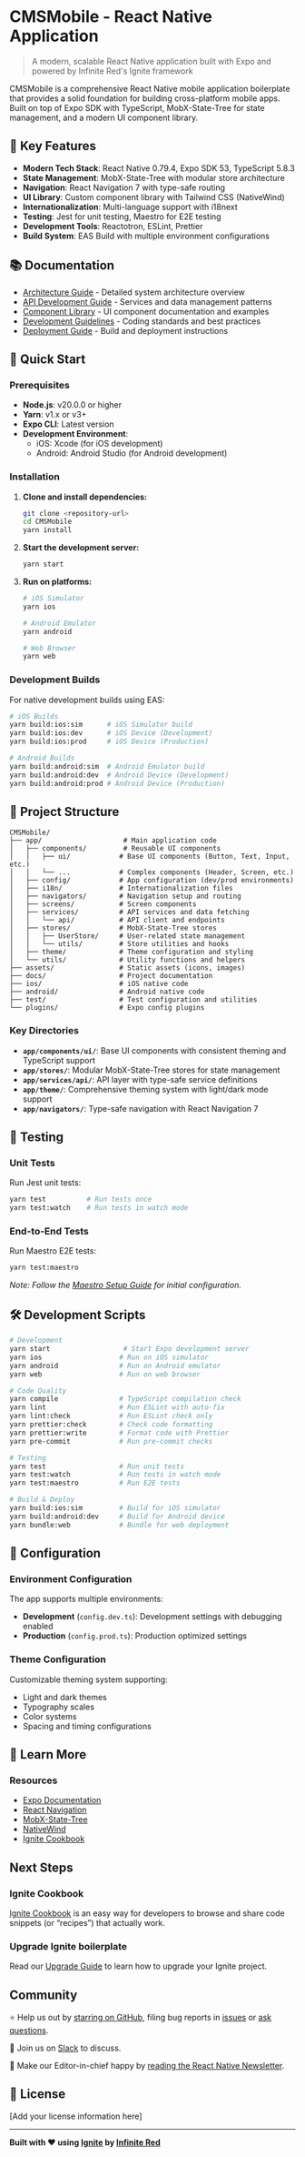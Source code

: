 # CMSMobile - React Native Application

> A modern, scalable React Native application built with Expo and powered by Infinite Red's Ignite framework

CMSMobile is a comprehensive React Native mobile application boilerplate that provides a solid foundation for building cross-platform mobile apps. Built on top of Expo SDK with TypeScript, MobX-State-Tree for state management, and a modern UI component library.

## 🚀 Key Features

- **Modern Tech Stack**: React Native 0.79.4, Expo SDK 53, TypeScript 5.8.3
- **State Management**: MobX-State-Tree with modular store architecture
- **Navigation**: React Navigation 7 with type-safe routing
- **UI Library**: Custom component library with Tailwind CSS (NativeWind)
- **Internationalization**: Multi-language support with i18next
- **Testing**: Jest for unit testing, Maestro for E2E testing
- **Development Tools**: Reactotron, ESLint, Prettier
- **Build System**: EAS Build with multiple environment configurations

## 📚 Documentation

- [Architecture Guide](./docs/ARCHITECTURE.md) - Detailed system architecture overview
- [API Development Guide](./docs/API.md) - Services and data management patterns
- [Component Library](./docs/COMPONENTS.md) - UI component documentation and examples
- [Development Guidelines](./docs/DEVELOPMENT.md) - Coding standards and best practices
- [Deployment Guide](./docs/DEPLOYMENT.md) - Build and deployment instructions

## 🏁 Quick Start

### Prerequisites

- **Node.js**: v20.0.0 or higher
- **Yarn**: v1.x or v3+
- **Expo CLI**: Latest version
- **Development Environment**:
  - iOS: Xcode (for iOS development)
  - Android: Android Studio (for Android development)

### Installation

1. **Clone and install dependencies:**

   ```bash
   git clone <repository-url>
   cd CMSMobile
   yarn install
   ```

2. **Start the development server:**

   ```bash
   yarn start
   ```

3. **Run on platforms:**

   ```bash
   # iOS Simulator
   yarn ios

   # Android Emulator
   yarn android

   # Web Browser
   yarn web
   ```

### Development Builds

For native development builds using EAS:

```bash
# iOS Builds
yarn build:ios:sim      # iOS Simulator build
yarn build:ios:dev      # iOS Device (Development)
yarn build:ios:prod     # iOS Device (Production)

# Android Builds
yarn build:android:sim  # Android Emulator build
yarn build:android:dev  # Android Device (Development)
yarn build:android:prod # Android Device (Production)
```

## 📁 Project Structure

```
CMSMobile/
├── app/                    # Main application code
│   ├── components/         # Reusable UI components
│   │   ├── ui/            # Base UI components (Button, Text, Input, etc.)
│   │   └── ...            # Complex components (Header, Screen, etc.)
│   ├── config/            # App configuration (dev/prod environments)
│   ├── i18n/              # Internationalization files
│   ├── navigators/        # Navigation setup and routing
│   ├── screens/           # Screen components
│   ├── services/          # API services and data fetching
│   │   └── api/           # API client and endpoints
│   ├── stores/            # MobX-State-Tree stores
│   │   ├── UserStore/     # User-related state management
│   │   └── utils/         # Store utilities and hooks
│   ├── theme/             # Theme configuration and styling
│   └── utils/             # Utility functions and helpers
├── assets/                # Static assets (icons, images)
├── docs/                  # Project documentation
├── ios/                   # iOS native code
├── android/               # Android native code
├── test/                  # Test configuration and utilities
└── plugins/               # Expo config plugins
```

### Key Directories

- **`app/components/ui/`**: Base UI components with consistent theming and TypeScript support
- **`app/stores/`**: Modular MobX-State-Tree stores for state management
- **`app/services/api/`**: API layer with type-safe service definitions
- **`app/theme/`**: Comprehensive theming system with light/dark mode support
- **`app/navigators/`**: Type-safe navigation with React Navigation 7

## 🧪 Testing

### Unit Tests

Run Jest unit tests:

```bash
yarn test          # Run tests once
yarn test:watch    # Run tests in watch mode
```

### End-to-End Tests

Run Maestro E2E tests:

```bash
yarn test:maestro
```

_Note: Follow the [Maestro Setup Guide](https://ignitecookbook.com/docs/recipes/MaestroSetup) for initial configuration._

## 🛠 Development Scripts

```bash
# Development
yarn start                  # Start Expo development server
yarn ios                   # Run on iOS simulator
yarn android               # Run on Android emulator
yarn web                   # Run on web browser

# Code Quality
yarn compile               # TypeScript compilation check
yarn lint                  # Run ESLint with auto-fix
yarn lint:check            # Run ESLint check only
yarn prettier:check        # Check code formatting
yarn prettier:write        # Format code with Prettier
yarn pre-commit            # Run pre-commit checks

# Testing
yarn test                  # Run unit tests
yarn test:watch            # Run tests in watch mode
yarn test:maestro          # Run E2E tests

# Build & Deploy
yarn build:ios:sim         # Build for iOS simulator
yarn build:android:dev     # Build for Android device
yarn bundle:web            # Bundle for web deployment
```

## 🔧 Configuration

### Environment Configuration

The app supports multiple environments:

- **Development** (`config.dev.ts`): Development settings with debugging enabled
- **Production** (`config.prod.ts`): Production optimized settings

### Theme Configuration

Customizable theming system supporting:

- Light and dark themes
- Typography scales
- Color systems
- Spacing and timing configurations

## 📖 Learn More

### Resources

- [Expo Documentation](https://docs.expo.dev/)
- [React Navigation](https://reactnavigation.org/)
- [MobX-State-Tree](https://mobx-state-tree.js.org/)
- [NativeWind](https://www.nativewind.dev/)
- [Ignite Cookbook](https://ignitecookbook.com/)

## Next Steps

### Ignite Cookbook

[Ignite Cookbook](https://ignitecookbook.com/) is an easy way for developers to browse and share code snippets (or “recipes”) that actually work.

### Upgrade Ignite boilerplate

Read our [Upgrade Guide](https://ignitecookbook.com/docs/recipes/UpdatingIgnite) to learn how to upgrade your Ignite project.

## Community

⭐️ Help us out by [starring on GitHub](https://github.com/infinitered/ignite), filing bug reports in [issues](https://github.com/infinitered/ignite/issues) or [ask questions](https://github.com/infinitered/ignite/discussions).

💬 Join us on [Slack](https://join.slack.com/t/infiniteredcommunity/shared_invite/zt-1f137np4h-zPTq_CbaRFUOR_glUFs2UA) to discuss.

📰 Make our Editor-in-chief happy by [reading the React Native Newsletter](https://reactnativenewsletter.com/).

## 📄 License

[Add your license information here]

---

**Built with ❤️ using [Ignite](https://github.com/infinitered/ignite) by [Infinite Red](https://infinite.red)**
